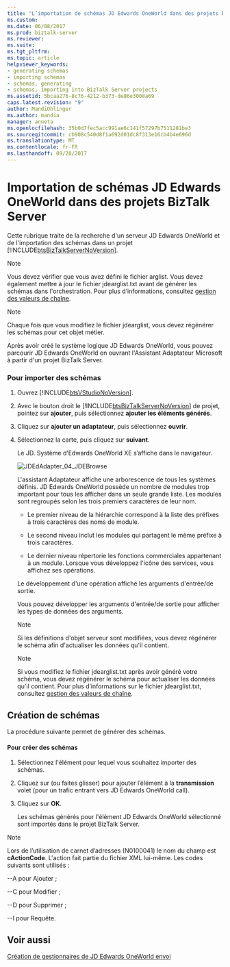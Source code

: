 ```yaml
---
title: "L’importation de schémas JD Edwards OneWorld dans des projets BizTalk Server | Documents Microsoft"
ms.custom: 
ms.date: 06/08/2017
ms.prod: biztalk-server
ms.reviewer: 
ms.suite: 
ms.tgt_pltfrm: 
ms.topic: article
helpviewer_keywords:
- generating schemas
- importing schemas
- schemas, generating
- schemas, importing into BizTalk Server projects
ms.assetid: 5bcaa276-8c76-4212-b373-de86e3008a69
caps.latest.revision: "9"
author: MandiOhlinger
ms.author: mandia
manager: anneta
ms.openlocfilehash: 35b0d7fec5acc991ae6c141f57297b7511281be3
ms.sourcegitcommit: cb908c540d8f1a692d01dc8f313e16cb4b4e696d
ms.translationtype: MT
ms.contentlocale: fr-FR
ms.lasthandoff: 09/20/2017
---
```

# <a name="importing-jd-edwards-oneworld-schemas-into-biztalk-server-projects"></a>Importation de schémas JD Edwards OneWorld dans des projets BizTalk Server
Cette rubrique traite de la recherche d'un serveur JD Edwards OneWorld et de l'importation des schémas dans un projet [!INCLUDE[btsBizTalkServerNoVersion](../includes/btsbiztalkservernoversion-md.md)].  
  
> [!NOTE]
>  Vous devez vérifier que vous avez défini le fichier arglist. Vous devez également mettre à jour le fichier jdearglist.txt avant de générer les schémas dans l'orchestration. Pour plus d’informations, consultez [gestion des valeurs de chaîne](../core/handling-string-values1.md).  
  
> [!NOTE]
>  Chaque fois que vous modifiez le fichier jdearglist, vous devez régénérer les schémas pour cet objet métier.  
  
 Après avoir créé le système logique JD Edwards OneWorld, vous pouvez parcourir JD Edwards OneWorld en ouvrant l'Assistant Adaptateur Microsoft à partir d'un projet BizTalk Server.  
  
### <a name="to-import-schemas"></a>Pour importer des schémas  
  
1.  Ouvrez [!INCLUDE[btsVStudioNoVersion](../includes/btsvstudionoversion-md.md)].  
  
2.  Avec le bouton droit le [!INCLUDE[btsBizTalkServerNoVersion](../includes/btsbiztalkservernoversion-md.md)] de projet, pointez sur **ajouter**, puis sélectionnez **ajouter les éléments générés**.  
  
3.  Cliquez sur **ajouter un adaptateur**, puis sélectionnez **ouvrir**.  
  
4.  Sélectionnez la carte, puis cliquez sur **suivant**.  
  
     Le JD. Système d’Edwards OneWorld XE s’affiche dans le navigateur.  
  
     ![](../core/media/jdedadapter-04-jdebrowse.gif "JDEdAdapter_04_JDEBrowse")  
  
     L'assistant Adaptateur affiche une arborescence de tous les systèmes définis. JD Edwards OneWorld possède un nombre de modules trop important pour tous les afficher dans un seule grande liste. Les modules sont regroupés selon les trois premiers caractères de leur nom.  
  
    -   Le premier niveau de la hiérarchie correspond à la liste des préfixes à trois caractères des noms de module.  
  
    -   Le second niveau inclut les modules qui partagent le même préfixe à trois caractères.  
  
    -   Le dernier niveau répertorie les fonctions commerciales appartenant à un module. Lorsque vous développez l'icône des services, vous affichez ses opérations.  
  
     Le développement d'une opération affiche les arguments d'entrée/de sortie.  
  
     Vous pouvez développer les arguments d'entrée/de sortie pour afficher les types de données des arguments.  
  
    > [!NOTE]
    >  Si les définitions d'objet serveur sont modifiées, vous devez régénérer le schéma afin d'actualiser les données qu'il contient.  
  
    > [!NOTE]
    >  Si vous modifiez le fichier jdearglist.txt après avoir généré votre schéma, vous devez régénérer le schéma pour actualiser les données qu'il contient. Pour plus d’informations sur le fichier jdearglist.txt, consultez [gestion des valeurs de chaîne](../core/handling-string-values1.md).  
  
## <a name="generating-schemas"></a>Création de schémas  
 La procédure suivante permet de générer des schémas.  
  
#### <a name="to-generate-schemas"></a>Pour créer des schémas  
  
1.  Sélectionnez l'élément pour lequel vous souhaitez importer des schémas.  
  
2.  Cliquez sur (ou faites glisser) pour ajouter l’élément à la **transmission** volet (pour un trafic entrant vers JD Edwards OneWorld call).  
  
3.  Cliquez sur **OK**.  
  
     Les schémas générés pour l'élément JD Edwards OneWorld sélectionné sont importés dans le projet BizTalk Server.  
  
> [!NOTE]
>  Lors de l’utilisation de carnet d’adresses (N0100041) le nom du champ est **cActionCode**. L'action fait partie du fichier XML lui-même. Les codes suivants sont utilisés :  
>   
>  --A pour Ajouter ;  
>   
>  --C pour Modifier ;  
>   
>  --D pour Supprimer ;  
>   
>  --I pour Requête.  
  
## <a name="see-also"></a>Voir aussi  
 [Création de gestionnaires de JD Edwards OneWorld envoi](../core/creating-jd-edwards-oneworld-send-handlers.md)
